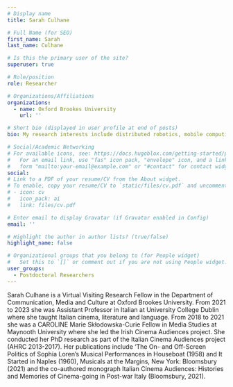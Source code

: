 ```yaml
---
# Display name
title: Sarah Culhane

# Full Name (for SEO)
first_name: Sarah
last_name: Culhane

# Is this the primary user of the site?
superuser: true

# Role/position
role: Researcher

# Organizations/Affiliations
organizations:
  - name: Oxford Brookes University
    url: ''

# Short bio (displayed in user profile at end of posts)
bio: My research interests include distributed robotics, mobile computing and programmable matter.

# Social/Academic Networking
# For available icons, see: https://docs.hugoblox.com/getting-started/page-builder/#icons
#   For an email link, use "fas" icon pack, "envelope" icon, and a link in the
#   form "mailto:your-email@example.com" or "#contact" for contact widget.
social:
# Link to a PDF of your resume/CV from the About widget.
# To enable, copy your resume/CV to `static/files/cv.pdf` and uncomment the lines below.
# - icon: cv
#   icon_pack: ai
#   link: files/cv.pdf

# Enter email to display Gravatar (if Gravatar enabled in Config)
email: ''

# Highlight the author in author lists? (true/false)
highlight_name: false

# Organizational groups that you belong to (for People widget)
#   Set this to `[]` or comment out if you are not using People widget.
user_groups:
  - Postdoctoral Researchers
---
```


Sarah Culhane is a Virtual Visiting Research Fellow in the Department of Communication, Media and Culture at Oxford Brookes University. From 2021 to 2023 she was Assistant Professor in Italian at University College Dublin where she taught Italian cinema, literature and language. From 2018 to 2021 she was a CAROLINE Marie Skłodowska-Curie Fellow in Media Studies at Maynooth University where she led the Irish Cinema Audiences project. She conducted her PhD research as part of the Italian Cinema Audiences project (AHRC 2013-2017). Her publications include ‘The On- and Off-Screen Politics of Sophia Loren’s Musical Performances in Houseboat (1958) and It Started in Naples (1960), Musicals at the Margins, New York: Bloomsbury (2021) and the co-authored monograph Italian Cinema Audiences: Histories and Memories of Cinema-going in Post-war Italy (Bloomsbury, 2021).
